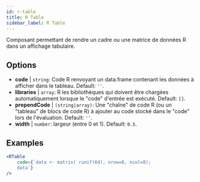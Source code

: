 ```yaml
---
id: r-table
title: R Table
sidebar_label: R Table
---
```


Composant permettant de rendre un cadre ou une matrice de données R dans un affichage tabulaire.

## Options

* __code__ | `string`: Code R renvoyant un data.frame contenant les données à afficher dans le tableau. Default: `''`.
* __libraries__ | `array`: R les bibliothèques qui doivent être chargées automatiquement lorsque le "code" d'entrée est exécuté. Default: `[]`.
* __prependCode__ | `(string|array)`: Une "chaîne" de code R (ou un "tableau" de blocs de code R) à ajouter au code stocké dans le "code" lors de l'évaluation. Default: `''`.
* __width__ | `number`: largeur (entre 0 et 1). Default: `0.5`.


## Examples

```jsx live
<RTable
    code={`data <- matrix( runif(64), nrow=8, ncol=8); 
    data`}
/>
```

